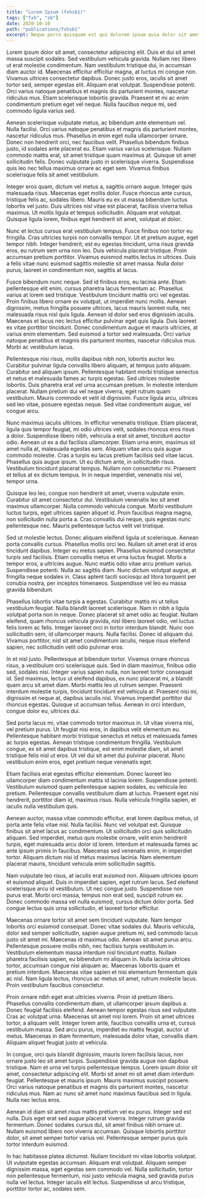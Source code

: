 ```yaml
---
title: "Lorem Ipsum (fxhsb1)"
tags: ["fxh", "sb"]
date: 2020-10-10
path: "publications/fxhsb1"
excerpt: Neque porro quisquam est qui dolorem ipsum quia dolor sit amet, consectetur, adipisci velit...
---
```


Lorem ipsum dolor sit amet, consectetur adipiscing elit. Duis et dui sit amet massa suscipit sodales. Sed vestibulum vehicula gravida. Nullam nec libero ut erat molestie condimentum. Nam vestibulum tristique dui, in accumsan diam auctor id. Maecenas efficitur efficitur magna, at luctus mi congue non. Vivamus ultrices consectetur dapibus. Donec justo eros, iaculis sit amet tortor sed, semper egestas elit. Aliquam erat volutpat. Suspendisse potenti. Orci varius natoque penatibus et magnis dis parturient montes, nascetur ridiculus mus. Etiam scelerisque lobortis gravida. Praesent et mi ac enim condimentum pretium eget vel neque. Nulla faucibus neque mi, sed commodo ligula varius sed.

Aenean scelerisque vulputate metus, ac bibendum ante elementum vel. Nulla facilisi. Orci varius natoque penatibus et magnis dis parturient montes, nascetur ridiculus mus. Phasellus in enim eget nulla ullamcorper ornare. Donec non hendrerit orci, nec faucibus velit. Phasellus bibendum finibus justo, id sodales ante placerat eu. Etiam varius varius scelerisque. Nullam commodo mattis erat, sit amet tristique quam maximus at. Quisque sit amet sollicitudin felis. Donec vulputate justo in scelerisque viverra. Suspendisse quis leo nec tellus maximus ornare ac eget sem. Vivamus finibus scelerisque felis sit amet vestibulum.

Integer eros quam, dictum vel metus a, sagittis ornare augue. Integer quis malesuada risus. Maecenas eget mollis dolor. Fusce rhoncus ante cursus, tristique felis ac, sodales libero. Mauris eu ex ut massa bibendum luctus lobortis vel justo. Duis ultrices nisl vitae est placerat, facilisis viverra tellus maximus. Ut mollis ligula et tempus sollicitudin. Aliquam erat volutpat. Quisque ligula lorem, finibus eget hendrerit sit amet, volutpat at dolor.

Nunc et lectus cursus erat vestibulum tempus. Fusce finibus non tortor eu fringilla. Cras ultricies turpis non convallis tempor. Ut et pretium augue, eget tempor nibh. Integer hendrerit, est eu egestas tincidunt, urna risus gravida eros, eu rutrum sem urna non leo. Duis vehicula placerat tristique. Proin accumsan pretium porttitor. Vivamus euismod mattis lectus in ultrices. Duis a felis vitae nunc euismod sagittis molestie sit amet massa. Nulla dolor purus, laoreet in condimentum non, sagittis at lacus.

Fusce bibendum nunc neque. Sed id finibus eros, eu lacinia ante. Etiam pellentesque elit enim, cursus pharetra lacus fermentum ac. Phasellus varius at lorem sed tristique. Vestibulum tincidunt mattis orci vel egestas. Proin finibus libero ornare ex volutpat, ut imperdiet nunc mollis. Aenean dignissim, metus fringilla posuere ultrices, lacus mauris laoreet nulla, nec malesuada risus nisl quis ligula. Aenean id dolor sed eros dignissim iaculis. Maecenas et lacus nec lectus efficitur pulvinar eget quis ligula. Duis laoreet ex vitae porttitor tincidunt. Donec condimentum augue et mauris ultricies, at varius enim elementum. Sed euismod a tortor sed malesuada. Orci varius natoque penatibus et magnis dis parturient montes, nascetur ridiculus mus. Morbi ac vestibulum lacus.

Pellentesque nisi risus, mollis dapibus nibh non, lobortis auctor leo. Curabitur pulvinar ligula convallis libero aliquam, at tempus justo aliquam. Curabitur sed aliquam ipsum. Pellentesque habitant morbi tristique senectus et netus et malesuada fames ac turpis egestas. Sed ultrices molestie lobortis. Duis pharetra erat vel urna accumsan pretium. In molestie interdum placerat. Nullam pretium dui vel neque viverra, eget rutrum quam vestibulum. Mauris commodo et velit id dignissim. Fusce ligula arcu, ultrices sed leo vitae, posuere egestas neque. Sed vitae condimentum augue, vel congue arcu.

Nunc maximus iaculis ultrices. In efficitur venenatis tristique. Etiam placerat, ligula quis tempor feugiat, mi odio ultrices velit, sodales rhoncus eros risus a dolor. Suspendisse libero nibh, vehicula a erat sit amet, tincidunt auctor odio. Aenean ut ex a dui facilisis ullamcorper. Etiam urna enim, maximus sit amet nulla at, malesuada egestas sem. Aliquam vitae arcu quis augue commodo molestie. Cras a turpis eu lacus pretium facilisis sed vitae lacus. Phasellus quis augue ipsum. Ut eu dictum ante, in sollicitudin risus. Vestibulum tincidunt placerat tempus. Nullam non consectetur mi. Praesent et tellus at ex dictum tempus. In in neque imperdiet, venenatis nisi vel, tempor urna.

Quisque leo leo, congue non hendrerit sit amet, viverra vulputate enim. Curabitur sit amet consectetur dui. Vestibulum venenatis leo sit amet maximus ullamcorper. Nulla commodo vehicula congue. Morbi vestibulum luctus turpis, eget ultrices sapien aliquet id. Proin faucibus magna magna, non sollicitudin nulla porta a. Cras convallis dui neque, quis egestas nunc pellentesque nec. Mauris pellentesque luctus velit vel tristique.

Sed ut molestie lectus. Donec aliquam eleifend ligula ut scelerisque. Aenean porta convallis cursus. Phasellus mollis orci leo. Nullam sit amet erat id eros tincidunt dapibus. Integer eu metus sapien. Phasellus euismod consectetur turpis sed facilisis. Etiam convallis metus et urna luctus feugiat. Morbi a tempor eros, a ultricies augue. Nunc mattis odio vitae arcu pretium varius. Suspendisse potenti. Nulla ac sagittis diam. Nunc dictum volutpat augue, at fringilla neque sodales in. Class aptent taciti sociosqu ad litora torquent per conubia nostra, per inceptos himenaeos. Suspendisse vel leo eu massa gravida bibendum.

Phasellus lobortis vitae turpis a egestas. Curabitur mattis mi ut tellus vestibulum feugiat. Nulla blandit laoreet scelerisque. Nam in nibh a ligula volutpat porta non in neque. Donec placerat sit amet odio ac feugiat. Nullam eleifend, quam rhoncus vehicula gravida, nisl libero laoreet odio, vel luctus felis lorem ac felis. Integer laoreet orci in tortor interdum blandit. Nunc non sollicitudin sem, id ullamcorper mauris. Nulla facilisi. Donec id aliquam dui. Vivamus porttitor, nisl sit amet condimentum iaculis, neque risus eleifend sapien, nec sollicitudin velit odio pulvinar eros.

In et nisl justo. Pellentesque at bibendum tortor. Vivamus ornare rhoncus risus, a vestibulum orci scelerisque quis. Sed in diam maximus, finibus odio sed, sodales nisi. Integer varius sapien nulla, non laoreet tortor consequat id. Sed maximus, lectus ut eleifend dapibus, ex nunc placerat mi, a blandit quam arcu sit amet diam. Morbi mattis leo ut rutrum semper. Praesent interdum molestie turpis, tincidunt tincidunt est vehicula at. Praesent nisi mi, dignissim et neque at, dapibus iaculis nisl. Vivamus imperdiet porttitor dui rhoncus egestas. Quisque ut accumsan tellus. Aenean in orci interdum, congue dolor eu, ultrices dui.

Sed porta lacus mi, vitae commodo tortor maximus in. Ut vitae viverra nisi, vel pretium purus. Ut feugiat nisi eros, in dapibus velit elementum eu. Pellentesque habitant morbi tristique senectus et netus et malesuada fames ac turpis egestas. Aenean tristique condimentum fringilla. Vestibulum congue, ex sit amet dapibus tristique, est enim molestie diam, sit amet tristique felis nisl ut eros. Ut vel dui sit amet dui pulvinar placerat. Nunc vestibulum enim eros, eget pretium neque venenatis eget.

Etiam facilisis erat egestas efficitur elementum. Donec laoreet leo ullamcorper diam condimentum mattis id lacinia lorem. Suspendisse potenti. Vestibulum euismod quam pellentesque sapien sodales, eu vehicula leo pretium. Pellentesque convallis vestibulum diam at luctus. Praesent eget nisi hendrerit, porttitor diam id, maximus risus. Nulla vehicula fringilla sapien, et iaculis nulla vestibulum quis.

Aenean auctor, massa vitae commodo efficitur, erat lorem dapibus metus, ut porta ante felis vitae nisl. Nulla facilisi. Nunc vel volutpat est. Quisque finibus sit amet lacus ac condimentum. Ut sollicitudin orci quis sollicitudin aliquam. Sed imperdiet, metus quis molestie ornare, velit enim hendrerit turpis, eget malesuada arcu dolor id lorem. Interdum et malesuada fames ac ante ipsum primis in faucibus. Maecenas sed venenatis enim, in imperdiet tortor. Aliquam dictum nisi id metus maximus lacinia. Nam elementum placerat mauris, tincidunt vehicula enim sollicitudin sagittis.

Nam vulputate leo risus, at iaculis erat euismod non. Aliquam ultricies ipsum et euismod aliquet. Duis in imperdiet sapien, eget rutrum lacus. Sed eleifend scelerisque arcu id vestibulum. Ut nec congue justo. Suspendisse non purus erat. Morbi orci massa, tempus non erat sed, suscipit rutrum ex. Donec commodo massa vel nulla euismod, cursus dictum dolor porta. Sed congue lectus quis urna sollicitudin, et laoreet tortor efficitur.

Maecenas ornare tortor sit amet sem tincidunt vulputate. Nam tempor lobortis orci euismod consequat. Donec vitae sodales dui. Mauris vehicula, dolor sed semper sollicitudin, sapien augue pretium mi, sed commodo lacus justo sit amet mi. Maecenas id maximus odio. Aenean sit amet purus arcu. Pellentesque posuere mollis nibh, nec facilisis turpis vestibulum in. Vestibulum elementum massa interdum nisl tincidunt mattis. Nullam pharetra facilisis sapien, eu bibendum mi aliquam in. Nulla lacinia ultrices tortor, accumsan congue nisi aliquam ac. Maecenas lobortis quam et pretium interdum. Maecenas vitae sapien et nisi elementum fermentum quis ac nisl. Nam ligula lectus, rhoncus ac metus sit amet, rutrum molestie lacus. Proin vestibulum faucibus consectetur.

Proin ornare nibh eget erat ultricies viverra. Proin id pretium libero. Phasellus convallis condimentum diam, ut ullamcorper ipsum dapibus a. Donec feugiat facilisis eleifend. Aenean tempor egestas risus sed vulputate. Cras ac volutpat urna. Maecenas sit amet nisi lorem. Proin sit amet ultrices tortor, a aliquam velit. Integer lorem ante, faucibus convallis urna et, cursus vestibulum massa. Sed arcu purus, imperdiet eu mattis feugiat, auctor ut metus. Maecenas in diam fermentum, malesuada dolor vitae, convallis diam. Aliquam aliquet feugiat justo at vehicula.

In congue, orci quis blandit dignissim, mauris lorem facilisis lacus, non ornare justo leo sit amet turpis. Suspendisse gravida augue non dapibus tristique. Nam et urna vel turpis pellentesque tempus. Lorem ipsum dolor sit amet, consectetur adipiscing elit. Morbi sit amet mi sit amet diam interdum feugiat. Pellentesque et mauris ipsum. Mauris maximus suscipit posuere. Orci varius natoque penatibus et magnis dis parturient montes, nascetur ridiculus mus. Nam ac nunc sit amet nunc maximus faucibus sed in ligula. Nulla nec lectus eros.

Aenean id diam sit amet risus mattis pretium vel eu purus. Integer sed est nulla. Duis eget erat sed augue placerat viverra. Integer rutrum gravida fermentum. Donec sodales cursus dui, sit amet finibus nibh ornare ut. Nullam euismod libero non viverra accumsan. Quisque lobortis porttitor dolor, sit amet semper tortor varius vel. Pellentesque semper purus quis tortor interdum euismod.

In hac habitasse platea dictumst. Nullam tincidunt mi vitae lobortis volutpat. Ut vulputate egestas accumsan. Aliquam erat volutpat. Aliquam semper dignissim massa, eget egestas sem commodo vel. Nulla sollicitudin, tortor non pellentesque fermentum, nisi justo vehicula magna, sed gravida purus nulla vel lectus. Integer iaculis elit lectus. Suspendisse ut arcu tristique, porttitor tortor ac, sodales sem.

